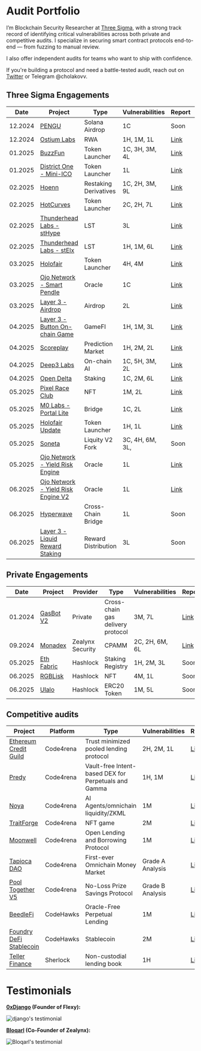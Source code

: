 # Audit Portfolio

I’m Blockchain Security Researcher at [Three Sigma](https://threesigma.xyz/), with a strong track record of identifying critical vulnerabilities across both private and competitive audits. I specialize in securing smart contract protocols end-to-end — from fuzzing to manual review.

I also offer independent audits for teams who want to ship with confidence.

If you're building a protocol and need a battle-tested audit, reach out on [Twitter](https://x.com/cholakovvv) or Telegram @cholakovv.

## Three Sigma Engagements

Date | Project                             | Type                 | Vulnerabilities | Report                             | Language |
---- | ------------------------------------ | --------------------------------- | -------------------------- | ---------------------------------- | -------- |
12.2024 | [PENGU](https://pudgypenguins.com/) | Solana Airdrop | 1C         | Soon | Rust |
12.2024 | [Ostium Labs](https://www.ostium.io/) | RWA | 1H, 1M, 1L         | [Link](https://cdn.sanity.io/files/qoqld077/staging/5c808fe111c8bcc61fed03f4d0f88e79fe387796.pdf) | Solidity |
01.2025 | [BuzzFun](https://buzz.fun/) | Token Launcher | 1C, 3H, 3M, 4L         | [Link](https://cdn.sanity.io/files/qoqld077/staging/60e05f736db459727fa7b1ebb7322169afac2e42.pdf) | Solidity |
01.2025 | [District One - Mini-ICO](https://districtone.io/) | Token Launcher | 1L         | [Link](https://github.com/threesigmaxyz/publications/blob/main/audits/DistrictOne-2/Mini-ICO.pdf) | Solidity |
02.2025 | [Hoenn](https://www.hoenn.fi/) | Restaking Derivatives | 1C, 2H, 3M, 9L         | [Link](https://cdn.sanity.io/files/qoqld077/staging/1a01c3cde53ae51681e2f875cffa01710e7e20f0.pdf) | Solidity |
02.2025 | [HotCurves](https://www.hotcurves.fun/) | Token Launcher | 2C, 2H, 7L         | [Link](https://cdn.sanity.io/files/qoqld077/staging/4f12e4d502595bcf9fc197149a421e099a392626.pdf) | Solidity |
02.2025 | [Thunderhead Labs - stHype](https://thunderhead.xyz/) | LST | 3L         | [Link](https://github.com/threesigmaxyz/publications/blob/main/audits/thunderhead/stHype.pdf) | Solidity |
02.2025 | [Thunderhead Labs - stElx](https://thunderhead.xyz/) | LST | 1H, 1M, 6L         | [Link](https://github.com/threesigmaxyz/publications/blob/main/audits/thunderhead/stElx.pdf) | Solidity |
03.2025 | [Holofair](https://stage-holofair.com/) | Token Launcher | 4H, 4M         | [Link](https://github.com/threesigmaxyz/publications/blob/main/audits/mirai/Holofair.pdf) | Solidity |
03.2025 | [Ojo Network - Smart Pendle](https://ojo.network/) | Oracle | 1C        | [Link](https://github.com/threesigmaxyz/publications/blob/main/audits/Ojo-Network/OjoSmartPendle.pdf) | Solidity |
03.2025 | [Layer 3 - Airdrop](https://app.layer3.xyz/discover) | Airdrop | 2L          | [Link](https://github.com/threesigmaxyz/publications/blob/main/audits/layer3/Layer3-Airdrop.pdf) | Solidity |
04.2025 | [Layer 3 - Button On-chain Game](https://app.layer3.xyz/discover) | GameFI | 1H, 1M, 3L          | [Link](https://github.com/threesigmaxyz/publications/blob/main/audits/layer3/Layer3-Button.pdf) | Solidity |
04.2025 | [Scoreplay](https://scoreplay.xyz/) | Prediction Market | 1H, 2M, 2L         | [Link](https://github.com/threesigmaxyz/publications/blob/main/audits/scoreplay/SCOREPLAY.pdf) | Solidity |
04.2025 | [Deep3 Labs](https://www.deep3.ai/) | On-chain AI | 1C, 5H, 3M, 2L         | [Link](https://github.com/threesigmaxyz/publications/blob/main/audits/deep3/Deep3.pdf) | Solidity |
04.2025 | [Open Delta](https://www.opendelta.com/) | Staking | 1C, 2M, 6L         | [Link](https://github.com/threesigmaxyz/publications/blob/main/audits/opendelta/IndexTokenStaking.pdf) | Solidity |
05.2025 | [Pixel Race Club](https://pixelraceclub.com/) | NFT | 1M, 2L         | [Link](https://cdn.sanity.io/files/qoqld077/staging/6d79c43066b4941b325d2bfe23976e02d1b30ec8.pdf) | Solidity |
05.2025 | [M0 Labs - Portal Lite](https://www.m0.org/) | Bridge | 1C, 2L         | [Link](https://github.com/threesigmaxyz/publications/blob/main/audits/m0labs-2/M0PortalLite.pdf) | Solidity | 
05.2025 | [Holofair Update](https://stage-holofair.com/) | Token Launcher | 1H, 1L         | [Link](https://github.com/threesigmaxyz/publications/blob/main/audits/mirai/Holofair-Update.pdf) | Solidity |
05.2025 | [Soneta]() | Liquity V2 Fork | 3C, 4H, 6M, 3L,          | Soon | Solidity | 
05.2025 | [Ojo Network - Yield Risk Engine](https://ojo.network/) | Oracle | 1L          | [Link](https://github.com/threesigmaxyz/publications/blob/main/audits/Ojo-Network/YieldRiskEngine.pdf) | Solidity |
06.2025 | [Ojo Network - Yield Risk Engine V2](https://ojo.network/) | Oracle | 1L          | [Link](https://github.com/threesigmaxyz/publications/blob/main/audits/Ojo-Network/YieldRiskEngineV2.pdf) | Solidity |
06.2025 | [Hyperwave]() | Cross-Chain Bridge | 1L          | Soon | Solidity |
06.2025 | [Layer 3 - Liquid Reward Staking](https://app.layer3.xyz/discover) | Reward Distribution | 3L          | Soon | Solidity |

## Private Engagements

Date | Project                             | Provider | Type                 | Vulnerabilities | Report                             | Language |
| ---- | ------------------------------------ | --------- | --------------------------------- | -------------------------- | ---------------------------------- | -------- |
| 01.2024 | [GasBot V2](https://www.gasbot.xyz/) | Private | Cross-chain gas delivery protocol | 3M, 7L         | [Link](./reports/solo/GasBotV2.md) | Solidity |
| 09.2024 | [Monadex](https://docs.monadex.exchange/) | Zealynx Security | CPAMM | 2C, 2H, 6M, 6L         | [Link](https://github.com/ZealynxSecurity/Zealynx/blob/main/Zealynx-portfolio/audit-portfolio/Monadex%20Report.pdf) | Solidity |
| 05.2025 | [Eth Fabric](https://github.com/eth-fabric/urc?tab=readme-ov-file) | Hashlock | Staking Registry | 1H, 2M, 3L         | Soon | Solidity |
| 06.2025 | [RGBLisk](https://rgblisk.io/) | Hashlock | NFT | 4M, 1L         | Soon | Solidity |
| 06.2025 | [Ulalo](https://www.ulalo.io/) | Hashlock | ERC20 Token | 1M, 5L         | Soon | Solidity |


## Competitive audits

| Project                                                                                | Platform  | Type                                     | Vulnerabilities | Report                                                                             | Language |
| --------------------------------------------------------------------------------------- | --------- | ---------------------------------------------------- | -------------------------- | ---------------------------------------------------------------------------------- | -------- |
| [Ethereum Credit Guild](https://code4rena.com/audits/2023-12-ethereum-credit-guild#top) | Code4rena | Trust minimized pooled lending protocol              | 2H, 2M, 1L      | [Link](https://code4rena.com/audits/2023-12-ethereum-credit-guild)                 | Solidity |
| [Predy](https://code4rena.com/audits/2024-05-predy#top)                                 | Code4rena | Vault-free Intent-based DEX for Perpetuals and Gamma | 1H, 1M            | [Link](https://code4rena.com/reports/2024-05-predy)                               | Solidity |
| [Noya](https://code4rena.com/audits/2024-04-noya#top)                                   | Code4rena | AI Agents/omnichain liquidity/ZKML                   | 1M                   | [Link](https://code4rena.com/audits/2024-04-noya)                                  | Solidity |
| [TraitForge](https://code4rena.com/audits/2024-07-traitforge)                           | Code4rena | NFT game                                            | 2M                   | [Link](https://code4rena.com/audits/2024-07-traitforge)                            | Solidity |
| [Moonwell](https://code4rena.com/audits/2023-07-moonwell#top)                           | Code4rena | Open Lending and Borrowing Protocol                  | 1M                   | [Link](./reports/contests/Code4rena/RED-LOTUS-REACH/Moonwell.md)                   | Solidity |
| [Tapioca DAO](https://code4rena.com/audits/2023-07-tapioca-dao#top)                     | Code4rena | First-ever Omnichain Money Market                    | Grade A Analysis           | [Link](./reports/contests/Code4rena/RED-LOTUS-REACH/Tapioca.md)                    | Solidity |
| [Pool Together V5](https://code4rena.com/audits/2023-08-pooltogether-v5-part-deux#top)  | Code4rena | No-Loss Prize Savings Protocol                       | Grade B Analysis           | [Link](./reports/contests/Code4rena/PoolTogetherV5.md)                             | Solidity |
| [BeedleFi](https://www.codehawks.com/contests/clkbo1fa20009jr08nyyf9wbx)                | CodeHawks | Oracle-Free Perpetual Lending                        | 1M                   | [Link](./reports/contests/CodeHawks/BeedleFi.md)                                   | Solidity |
| [Foundry DeFi Stablecoin](https://www.codehawks.com/contests/cljx3b9390009liqwuedkn0m0) | CodeHawks | Stablecoin                                           | 2M                   | [Link](./reports/contests/CodeHawks/FoundryDefiStablecoin.md)                      | Solidity |
| [Teller Finance](https://audits.sherlock.xyz/contests/295)                              | Sherlock  | Non-custodial lending book                           | 1H                     | [Link](https://github.com/sherlock-audit/2024-04-teller-finance-judging/issues/49) | Solidity |



# Testimonials

**[0xDjango](https://x.com/0xDjangoOnChain) (Founder of Flexy):**

![django's testimonial](/testimonials/Django.png)

**[Bloqarl](https://x.com/TheBlockChainer) (Co-Founder of Zealynx):**

![Bloqarl's testimonial](/testimonials/Screenshot%202024-11-26%20at%2013.52.12.png)


